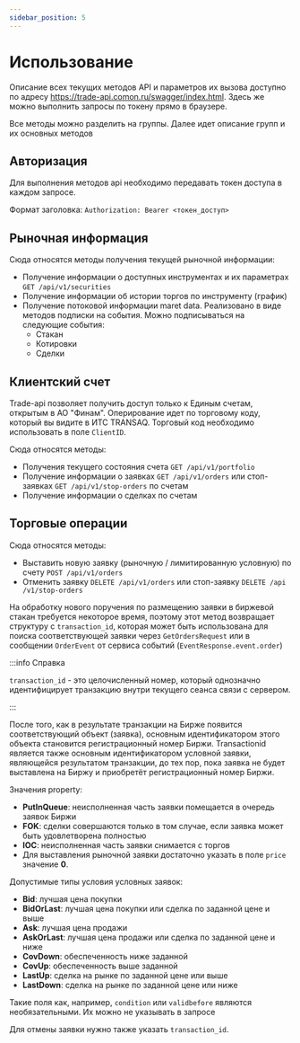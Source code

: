 ```yaml
---
sidebar_position: 5
---
```


# Использование

Описание всех текущих методов API и параметров их вызова доступно по адресу https://trade-api.comon.ru/swagger/index.html. Здесь же можно выполнить запросы по токену прямо в браузере.

Все методы можно разделить на группы. Далее идет описание групп и их основных методов

## Авторизация

Для выполнения методов api необходимо передавать токен доступа в каждом запросе.

Формат заголовка: `Authorization: Bearer <токен_доступ>`

## Рыночная информация

Сюда относятся методы получения текущей рыночной информации:

- Получение информации о доступных инструментах и их параметрах `GET ​/api​/v1​/securities`
- Получение информации об истории торгов по инструменту (график)
- Получение потоковой информации maret data. Реализовано в виде методов подписки на события. Можно подписываться на следующие события:
  - Стакан
  - Котировки
  - Сделки

## Клиентский счет

Trade-api позволяет получить доступ только к Единым счетам, открытым в АО "Финам". Оперирование идет по торговому коду, который вы видите в ИТС TRANSAQ. Торговый код необходимо использовать в поле `ClientID`.

Сюда относятся методы:

- Получения текущего состояния счета `GET ​/api​/v1​/portfolio`
- Получение информации о заявках `GET ​/api​/v1​/orders` или стоп-заявках `GET ​/api​/v1​/stop-orders` по счетам
- Получение информации о сделках по счетам

## Торговые операции

Сюда относятся методы:

- Выставить новую заявку (рыночную / лимитированную условную) по счету `POST ​/api​/v1​/orders`
- Отменить заявку `DELETE ​/api​/v1​/orders` или стоп-заявку `DELETE ​/api​/v1​/stop-orders`

На обработку нового поручения по размещению заявки в биржевой стакан требуется некоторое время, поэтому этот метод возвращает структуру с `transaction_id`, которая может быть использована для поиска соответствующей заявки через `GetOrdersRequest` или в сообщении `OrderEvent` от сервиса событий (`EventResponse.event.order`)

:::info Справка

`transaction_id` - это целочисленный номер, который однозначно идентифицирует транзакцию внутри текущего сеанса связи с сервером.

:::

После того, как в результате транзакции на Бирже появится соответствующий объект (заявка), основным идентификатором этого объекта становится регистрационный номер Биржи. Transactionid является также основным идентификатором условной заявки, являющейся результатом транзакции, до тех пор, пока заявка не будет выставлена на Биржу и приобретёт регистрационный номер Биржи.

Значения property:

- **PutInQueue**: неисполненная часть заявки помещается в очередь заявок Биржи
- **FOK**: сделки совершаются только в том случае, если заявка может быть удовлетворена полностью
- **IOC**: неисполненная часть заявки снимается с торгов
- Для выставления рыночной заявки достаточно указать в поле `price` значение **0**.

Допустимые типы условия условных заявок:

- **Bid**: лучшая цена покупки
- **BidOrLast**: лучшая цена покупки или сделка по заданной цене и выше
- **Ask**: лучшая цена продажи
- **AskOrLast**: лучшая цена продажи или сделка по заданной цене и ниже
- **CovDown**: обеспеченность ниже заданной
- **CovUp**: обеспеченность выше заданной
- **LastUp**: сделка на рынке по заданной цене или выше
- **LastDown**: сделка на рынке по заданной цене или ниже

Такие поля как, например, `condition` или `validbefore` являются необязательными. Их можно не указывать в запросе

Для отмены заявки нужно также указать `transaction_id`.
